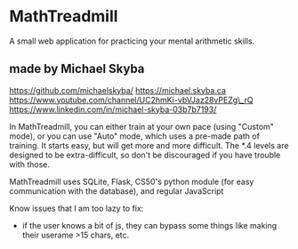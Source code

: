 # MathTreadmill
A small web application for practicing your mental arithmetic skills.

## made by Michael Skyba
https://github.com/michaelskyba/
https://michael.skyba.ca
https://www.youtube.com/channel/UC2hmKi-vbVJaz28vPEZg\_rQ
https://www.linkedin.com/in/michael-skyba-03b7b7193/

In MathTreadmill, you can either train at your own pace (using "Custom" mode), or you can use "Auto" mode, which uses a pre-made path of training. It starts easy, but will get more and more difficult. The \*.4 levels are designed to be extra-difficult, so don't be discouraged if you have trouble with those.

MathTreadmill uses SQLite, Flask, CS50's python module (for easy communication with the database), and regular JavaScript


Know issues that I am too lazy to fix:
- if the user knows a bit of js, they can bypass some things like making their userame >15 chars, etc.
